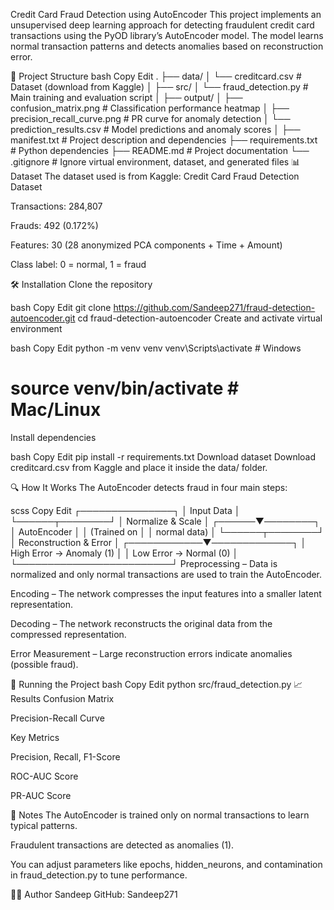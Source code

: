 Credit Card Fraud Detection using AutoEncoder
This project implements an unsupervised deep learning approach for detecting fraudulent credit card transactions using the PyOD library’s AutoEncoder model. The model learns normal transaction patterns and detects anomalies based on reconstruction error.

📂 Project Structure
bash
Copy
Edit
.
├── data/
│   └── creditcard.csv               # Dataset (download from Kaggle)
│
├── src/
│   └── fraud_detection.py            # Main training and evaluation script
│
├── output/
│   ├── confusion_matrix.png          # Classification performance heatmap
│   ├── precision_recall_curve.png    # PR curve for anomaly detection
│   └── prediction_results.csv        # Model predictions and anomaly scores
│
├── manifest.txt                      # Project description and dependencies
├── requirements.txt                  # Python dependencies
├── README.md                         # Project documentation
└── .gitignore                        # Ignore virtual environment, dataset, and generated files
📊 Dataset
The dataset used is from Kaggle:
Credit Card Fraud Detection Dataset

Transactions: 284,807

Frauds: 492 (0.172%)

Features: 30 (28 anonymized PCA components + Time + Amount)

Class label: 0 = normal, 1 = fraud

🛠 Installation
Clone the repository

bash
Copy
Edit
git clone https://github.com/Sandeep271/fraud-detection-autoencoder.git
cd fraud-detection-autoencoder
Create and activate virtual environment

bash
Copy
Edit
python -m venv venv
venv\Scripts\activate   # Windows
# source venv/bin/activate   # Mac/Linux
Install dependencies

bash
Copy
Edit
pip install -r requirements.txt
Download dataset
Download creditcard.csv from Kaggle and place it inside the data/ folder.

🔍 How It Works
The AutoEncoder detects fraud in four main steps:

scss
Copy
Edit
         ┌───────────────┐
         │  Input Data   │
         └──────┬────────┘
                │
        Normalize & Scale
                │
         ┌──────▼────────┐
         │ AutoEncoder   │
         │ (Trained on   │
         │ normal data)  │
         └──────┬────────┘
                │
   Reconstruction & Error
                │
   ┌────────────▼─────────────┐
   │ High Error → Anomaly (1) │
   │ Low Error  → Normal  (0) │
   └─────────────────────────┘
Preprocessing – Data is normalized and only normal transactions are used to train the AutoEncoder.

Encoding – The network compresses the input features into a smaller latent representation.

Decoding – The network reconstructs the original data from the compressed representation.

Error Measurement – Large reconstruction errors indicate anomalies (possible fraud).

🚀 Running the Project
bash
Copy
Edit
python src/fraud_detection.py
📈 Results
Confusion Matrix

Precision-Recall Curve

Key Metrics

Precision, Recall, F1-Score

ROC-AUC Score

PR-AUC Score

📌 Notes
The AutoEncoder is trained only on normal transactions to learn typical patterns.

Fraudulent transactions are detected as anomalies (1).

You can adjust parameters like epochs, hidden_neurons, and contamination in fraud_detection.py to tune performance.

🧑‍💻 Author
Sandeep
GitHub: Sandeep271

